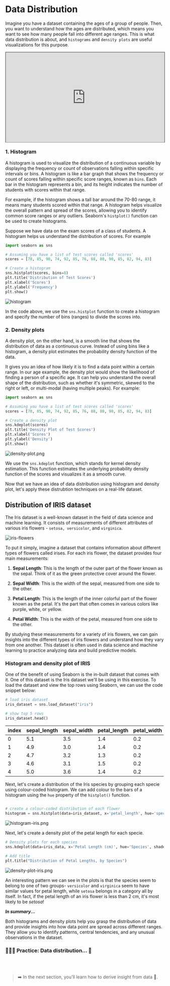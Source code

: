 # Data Distribution
Imagine you have a dataset containing the ages of a group of people. Then, you want to understand how the ages are distributed, which means you want to see how many people fall into different age ranges. This is what data distribution is about, and `histograms` and  `density plots` are useful visualizations for this purpose.

<div style="position: relative; padding-bottom: 56.25%; height: 0;"><iframe src="https://www.youtube.com/embed/bPFNxD3Yg6U" title="Web Scrapping Intro" frameborder="0" allow="accelerometer; autoplay; clipboard-write; encrypted-media; gyroscope; picture-in-picture" allowfullscreen style="position: absolute; top: 0; left: 0; width: 100%; height: 100%; border: 2px solid grey;"></iframe></div>


### 1. Histogram
A histogram is used to visualize the distribution of a continuous variable by displaying the frequency or count of observations falling within specific intervals or bins. A histogram is like a bar graph that shows the frequency or count of scores falling within specific score ranges, known as `bins`. Each bar in the histogram represents a bin, and its height indicates the number of students with scores within that range. 

For example, if the histogram shows a tall bar around the 70-80 range, it means many students scored within that range. A histogram helps visualize the overall pattern and spread of the scores, allowing you to identify common score ranges or any outliers. Seaborn's `histplot()` function can be used to create histograms.

Suppose we have data on the exam scores of a class of students. A histogram helps us understand the distribution of scores. For example

```python
import seaborn as sns

# Assuming you have a list of test scores called 'scores'
scores = [78, 85, 90, 74, 92, 85, 76, 88, 80, 90, 85, 82, 94, 83]

# Create a histogram
sns.histplot(scores, bins=8)
plt.title('Distribution of Test Scores')
plt.xlabel('Scores')
plt.ylabel('Frequency')
plt.show()
```

![histogram](./data-viz/histogram.png)

In the code above, we use the `sns.histplot` function to create a histogram and specify the number of bins (ranges) to divide the scores into.

### 2. Density plots
A density plot, on the other hand, is a smooth line that shows the distribution of data as a continuous curve. Instead of using bins like a histogram, a density plot estimates the probability density function of the data. 

It gives you an idea of how likely it is to find a data point within a certain range. In our age example, the density plot would show the likelihood of finding a person of a specific age. It can help you understand the overall shape of the distribution, such as whether it's symmetric, skewed to the right or left, or multi-modal (having multiple peaks). For example:

```python
import seaborn as sns

# Assuming you have a list of test scores called 'scores'
scores = [78, 85, 90, 74, 92, 85, 76, 88, 80, 90, 85, 82, 94, 83]

# Create a density plot
sns.kdeplot(scores)
plt.title('Density Plot of Test Scores')
plt.xlabel('Scores')
plt.ylabel('Density')
plt.show()
```

![density-plot.png](./data-viz/density-plot.png)

We use the `sns.kdeplot` function, which stands for kernel density estimation. This function estimates the underlying probability density function of the scores and visualizes it as a smooth curve. 

Now that we have an idea of data distribution using histogram and density plot, let's apply these distrubtion techniques on a real-life dataset. 

## Distribution of IRIS dataset
The Iris dataset is a well-known dataset in the field of data science and machine learning. It consists of measurements of different attributes of various iris flowers - `setosa, versicolor`, and `virginica`. 

![iris-flowers](./data-viz/iris-flower.png)

To put it simply, imagine a dataset that contains information about different types of flowers called irises. For each iris flower, the dataset provides four main measurements:

1. **Sepal Length**: This is the length of the outer part of the flower known as the sepal. Think of it as the green protective cover around the flower.

2. **Sepal Width**: This is the width of the sepal, measured from one side to the other.

3. **Petal Length**: This is the length of the inner colorful part of the flower known as the petal. It's the part that often comes in various colors like purple, white, or yellow.

4. **Petal Width**: This is the width of the petal, measured from one side to the other.

By studying these measurements for a variety of iris flowers, we can gain insights into the different types of iris flowers and understand how they vary from one another. This dataset is often used in data science and machine learning to practice analyzing data and build predictive models.

### Histogram and density plot of IRIS
One of the benefit of using Seaborn is the in-built dataset that comes with it. One of this dataset is the Iris dataset we'll be using in this exercise. To load the dataset and view the top rows using Seaborn, we can use the code snippet below:

```python
# load iris dataset
iris_dataset = sns.load_dataset("iris")

# show top 5 rows
iris_dataset.head()
```

|index|sepal\_length|sepal\_width|petal\_length|petal\_width|species|
|---|---|---|---|---|---|
|0|5\.1|3\.5|1\.4|0\.2|setosa|
|1|4\.9|3\.0|1\.4|0\.2|setosa|
|2|4\.7|3\.2|1\.3|0\.2|setosa|
|3|4\.6|3\.1|1\.5|0\.2|setosa|
|4|5\.0|3\.6|1\.4|0\.2|setosa|

Next, let's create a distribution of the Iris species by grouping each specie using colour-coded histogram. We can add colour to the bars of a histogram using the `hue` property of the `histplot()` function.

```python

# create a colour-coded distribution of each flower
histogram = sns.histplot(data=iris_dataset, x='petal_length', hue='species')

```

![histogram-iris.png](./data-viz/histogram-iris.png)

Next, let's create a density plot of the petal length for each specie.

```python
# Density plots for each species
sns.kdeplot(data=iris_data, x='Petal Length (cm)', hue='Species', shade=True)

# Add title
plt.title("Distribution of Petal Lengths, by Species")
```

![density-plot-iris.png](./data-viz/density-plot-iris.png)

An interesting pattern we can see in the plots is that the species seem to belong to one of two groups- `versicolor` and `virginica` seem to have similar values for petal length, while `setosa` belongs in a category all by itself. In fact, if the petal length of an iris flower is less than 2 cm, it's most likely to be _setosa_!

<aside>

**_In summary..._**

Both histograms and density plots help you grasp the distribution of data and provide insights into how data point are spread across different ranges. They allow you to identify patterns, central tendencies, and any unusual observations in the dataset.

</aside>


### 👩🏾‍🎨 Practice: Data distribution... 🎯

<!-- In this lesson, we've seen how to read data from CSV and API, and how to get a view of our data using `head()` function. Now you need to explore other Pandas functions.
1. Using the DataFrame you loaded from the CSV, what type of information do you get when you use `describe()` and `tail()` function?
2. Share your answer using the padlet below.
    
    **[https://padlet.com/curriculumpad/draw-the-building-blocks-b1yn0aft11t9n4ox](https://padlet.com/curriculumpad/draw-the-building-blocks-b1yn0aft11t9n4ox)** -->

 <br><br>

> ➡️ In the next section, you'll learn how to derive insight from data 🎯.